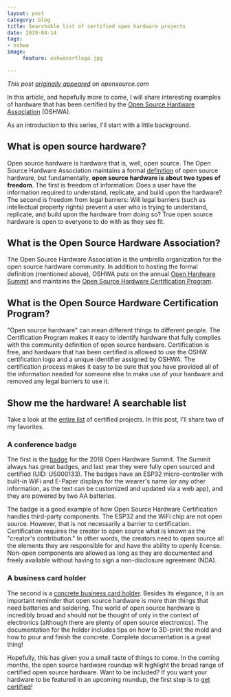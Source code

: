 ```yaml
---
layout: post
category: blog
title: Searchable list of certified open hardware projects
date: 2019-04-14
tags:
- oshwa
image:
     feature: oshwacertlogo.jpg

---
```


*This post [originally appeared](https://opensource.com/article/19/3/certified-hardware-list) on opensource.com*

In this article, and hopefully more to come, I will share interesting examples of hardware that has been certified by the [Open Source Hardware Association](https://www.oshwa.org/) (OSHWA).

As an introduction to this series, I'll start with a little background.

## What is open source hardware?

Open source hardware is hardware that is, well, open source. The Open Source Hardware Association maintains a formal [definition](https://www.oshwa.org/definition/) of open source hardware, but fundamentally, **open source hardware is about two types of freedom**. The first is freedom of information: Does a user have the information required to understand, replicate, and build upon the hardware? The second is freedom from legal barriers: Will legal barriers (such as intellectual property rights) prevent a user who is trying to understand, replicate, and build upon the hardware from doing so? True open source hardware is open to everyone to do with as they see fit.

## What is the Open Source Hardware Association?

The Open Source Hardware Association is the umbrella organization for the open source hardware community. In addition to hosting the formal definition (mentioned above), OSHWA puts on the annual [Open Hardware Summit](http://2018.oshwa.org/) and maintains the [Open Source Hardware Certification Program](https://certification.oshwa.org/).

## What is the Open Source Hardware Certification Program?

"Open source hardware" can mean different things to different people. The Certification Program makes it easy to identify hardware that fully complies with the community definition of open source hardware. Certification is free, and hardware that has been certified is allowed to use the OSHW certification logo and a unique identifier assigned by OSHWA. The certification process makes it easy to be sure that you have provided all of the information needed for someone else to make use of your hardware and removed any legal barriers to use it.

## Show me the hardware! A searchable list

Take a look at the [entire list](https://certification.oshwa.org/list.html) of certified projects. In this post, I'll share two of my favorites.

### A conference badge

The first is the [badge](https://certification.oshwa.org/us000133.html) for the 2018 Open Hardware Summit. The Summit always has great badges, and last year they were fully open sourced and certified (UID: US000133). The badges have an ESP32 micro-controller with built-in WiFi and E-Paper displays for the wearer's name (or any other information, as the text can be customized and updated via a web app), and they are powered by two AA batteries.

The badge is a good example of how Open Source Hardware Certification handles third-party components. The ESP32 and the WiFi chip are not open source. However, that is not necessarily a barrier to certification. Certification requires the creator to open source what is known as the "creator's contribution." In other words, the creators need to open source all the elements they are responsible for and have the ability to openly license. Non-open components are allowed as long as they are documented and freely available without having to sign a non-disclosure agreement (NDA).

### A business card holder

The second is a [concrete business card holder](https://certification.oshwa.org/us000129.html). Besides its elegance, it is an important reminder that open source hardware is more than things that need batteries and soldering. The world of open source hardware is incredibly broad and should not be thought of only in the context of electronics (although there are plenty of open source electronics). The documentation for the holder includes tips on how to 3D-print the mold and how to pour and finish the concrete. Complete documentation is a great thing!

Hopefully, this has given you a small taste of things to come. In the coming months, the open source hardware roundup will highlight the broad range of certified open source hardware. Want to be included? If you want your hardware to be featured in an upcoming roundup, the first step is to [get certified](https://application.oshwa.org/apply)!
